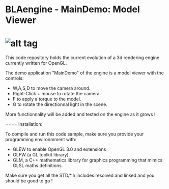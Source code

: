 BLAengine - MainDemo: Model Viewer
===================================

![alt tag](https://raw.github.com/vingt-2/BLAengine/master/BlaEngine-picture.png)
=====

This code repository holds the current evolution of a 3d rendering engine currently written for OpenGL.

The demo application "MainDemo" of the engine is a model viewer with the controls:

* W,A,S,D to move the camera around.
* Right-Click + mouse to rotate the camera.
* F to apply a torque to the model.
* G to rotate the directionnal light in the scene.

More functionnality will be added and tested on the engine as it grows !

====
Installation:

To compile and run this code sample, make sure you provide your programming environmment with:
* GLEW to enable OpenGL 3.0 and extensions
* GLFW (a GL toolkit library).
* GLM, a C++ mathematics library for graphics programming that mimics GLSL maths definitions.

Make sure you get all the STD/*.h includes resolved and linked and you should be good to go ! 
